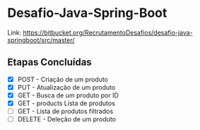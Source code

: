 # Desafio-Java-Spring-Boot
Link: https://bitbucket.org/RecrutamentoDesafios/desafio-java-springboot/src/master/

## Etapas Concluídas

- [X] POST - Criação de um produto
- [X] PUT - Atualização de um produto
- [X] GET - Busca de um produto por ID
- [X] GET - products	Lista de produtos
- [ ] GET - Lista de produtos filtrados
- [ ] DELETE - Deleção de um produto
